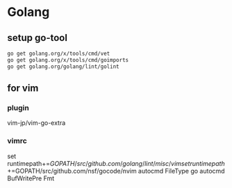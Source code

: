 Golang
====


## setup go-tool

```sh
go get golang.org/x/tools/cmd/vet
go get golang.org/x/tools/cmd/goimports
go get golang.org/golang/lint/golint
```

## for vim

### plugin
vim-jp/vim-go-extra

### vimrc
set runtimepath+=$GOPATH/src/github.com/golang/lint/misc/vim
set runtimepath+=$GOPATH/src/github.com/nsf/gocode/nvim
autocmd FileType go autocmd BufWritePre <buffer> Fmt
